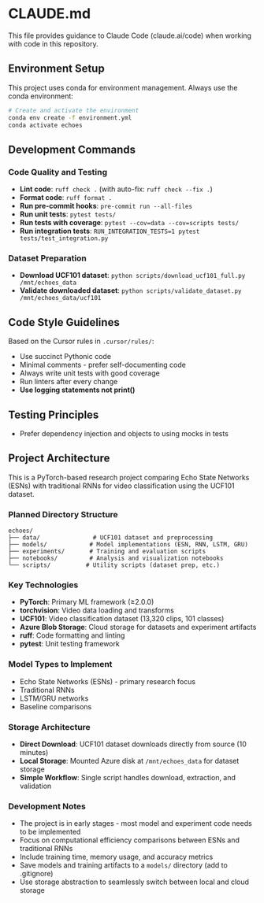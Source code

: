 # CLAUDE.md

This file provides guidance to Claude Code (claude.ai/code) when working with code in this repository.

## Environment Setup

This project uses conda for environment management. Always use the conda environment:

```bash
# Create and activate the environment
conda env create -f environment.yml
conda activate echoes
```

## Development Commands

### Code Quality and Testing
- **Lint code**: `ruff check .` (with auto-fix: `ruff check --fix .`)
- **Format code**: `ruff format .`
- **Run pre-commit hooks**: `pre-commit run --all-files`
- **Run unit tests**: `pytest tests/`
- **Run tests with coverage**: `pytest --cov=data --cov=scripts tests/`
- **Run integration tests**: `RUN_INTEGRATION_TESTS=1 pytest tests/test_integration.py`

### Dataset Preparation
- **Download UCF101 dataset**: `python scripts/download_ucf101_full.py /mnt/echoes_data`
- **Validate downloaded dataset**: `python scripts/validate_dataset.py /mnt/echoes_data/ucf101`

## Code Style Guidelines

Based on the Cursor rules in `.cursor/rules/`:
- Use succinct Pythonic code
- Minimal comments - prefer self-documenting code
- Always write unit tests with good coverage
- Run linters after every change
- **Use logging statements not print()**

## Testing Principles
- Prefer dependency injection and objects to using mocks in tests

## Project Architecture

This is a PyTorch-based research project comparing Echo State Networks (ESNs) with traditional RNNs for video classification using the UCF101 dataset.

### Planned Directory Structure
```
echoes/
├── data/               # UCF101 dataset and preprocessing
├── models/            # Model implementations (ESN, RNN, LSTM, GRU)
├── experiments/       # Training and evaluation scripts
├── notebooks/         # Analysis and visualization notebooks
└── scripts/          # Utility scripts (dataset prep, etc.)
```

### Key Technologies
- **PyTorch**: Primary ML framework (≥2.0.0)
- **torchvision**: Video data loading and transforms
- **UCF101**: Video classification dataset (13,320 clips, 101 classes)
- **Azure Blob Storage**: Cloud storage for datasets and experiment artifacts
- **ruff**: Code formatting and linting
- **pytest**: Unit testing framework

### Model Types to Implement
- Echo State Networks (ESNs) - primary research focus
- Traditional RNNs
- LSTM/GRU networks
- Baseline comparisons

### Storage Architecture
- **Direct Download**: UCF101 dataset downloads directly from source (10 minutes)
- **Local Storage**: Mounted Azure disk at `/mnt/echoes_data` for dataset storage
- **Simple Workflow**: Single script handles download, extraction, and validation

### Development Notes
- The project is in early stages - most model and experiment code needs to be implemented
- Focus on computational efficiency comparisons between ESNs and traditional RNNs
- Include training time, memory usage, and accuracy metrics
- Save models and training artifacts to a `models/` directory (add to .gitignore)
- Use storage abstraction to seamlessly switch between local and cloud storage